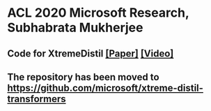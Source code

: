 # ACL 2020 Microsoft Research, Subhabrata Mukherjee
## Code for XtremeDistil [[Paper]](https://www.microsoft.com/en-us/research/publication/xtremedistil/) [[Video]](https://slideslive.com/38929189/xtremedistil-multistage-distillation-for-massive-multilingual-models)

## The repository has been moved to https://github.com/microsoft/xtreme-distil-transformers
